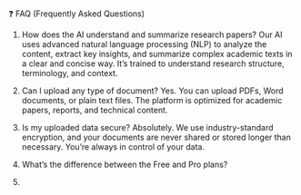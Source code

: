 ❓ FAQ (Frequently Asked Questions)
1. How does the AI understand and summarize research papers?
Our AI uses advanced natural language processing (NLP) to analyze the content, extract key insights, and summarize complex academic texts in a clear and concise way. It’s trained to understand research structure, terminology, and context.


2. Can I upload any type of document?
Yes. You can upload PDFs, Word documents, or plain text files. The platform is optimized for academic papers, reports, and technical content.


3. Is my uploaded data secure?
Absolutely. We use industry-standard encryption, and your documents are never shared or stored longer than necessary. You’re always in control of your data.


4. What’s the difference between the Free and Pro plans?



5. 
